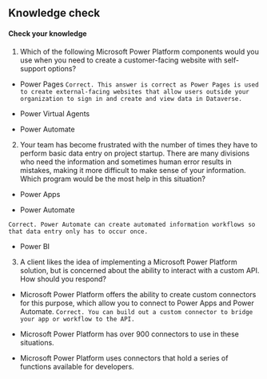 ## Knowledge check

#### Check your knowledge

1. Which of the following Microsoft Power Platform components would you use when you need to create a customer-facing website with self-support options?

+ Power Pages
`Correct. This answer is correct as Power Pages is used to create external-facing websites that allow users outside your organization to sign in and create and view data in Dataverse.`

+ Power Virtual Agents

+ Power Automate

2. Your team has become frustrated with the number of times they have to perform basic data entry on project startup. There are many divisions who need the information and sometimes human error results in mistakes, making it more difficult to make sense of your information. Which program would be the most help in this situation?

+ Power Apps

+ Power Automate

`Correct. Power Automate can create automated information workflows so that data entry only has to occur once.`

+ Power BI

3. A client likes the idea of implementing a Microsoft Power Platform solution, but is concerned about the ability to interact with a custom API. How should you respond?

+ Microsoft Power Platform offers the ability to create custom connectors for this purpose, which allow you to connect to Power Apps and Power Automate.
`Correct. You can build out a custom connector to bridge your app or workflow to the API.`

+ Microsoft Power Platform has over 900 connectors to use in these situations.

+ Microsoft Power Platform uses connectors that hold a series of functions available for developers.
